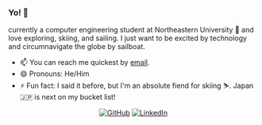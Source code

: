 ### Yo! 👋

currently a computer engineering student at Northeastern University 🏫 and love exploring, skiing, and sailing. I just want to be excited by technology and circumnavigate the globe by sailboat. 

- 📫 You can reach me quickest by [email](mailto:ddritzenhoff@gmail.com).
- 😄 Pronouns: He/Him
- ⚡ Fun fact: I said it before, but I'm an absolute fiend for skiing ⛷️. Japan 🇯🇵 is next on my bucket list!
<p align="center">
	<a href="https://github.com/ddritzenhoff"><img src="https://img.shields.io/github/followers/denk0403.svg?label=GitHub&style=for-the-badge" alt="GitHub"></a>
  <a href="https://www.linkedin.com/in/ddritzenhoff"><img src="https://img.shields.io/badge/LinkedIn--_.svg?style=for-the-badge&logo=linkedin" alt="LinkedIn"></a>
</p>

<!--
**ddritzenhoff/ddritzenhoff** is a ✨ _special_ ✨ repository because its `README.md` (this file) appears on your GitHub profile.

Here are some ideas to get you started:

- 🔭 I’m currently working on ...
- 🌱 I’m currently learning ...
- 👯 I’m looking to collaborate on ...
- 🤔 I’m looking for help with ...
- 💬 Ask me about ...
- 📫 How to reach me: ...
- 😄 Pronouns: ...
- ⚡ Fun fact: ...
-->

